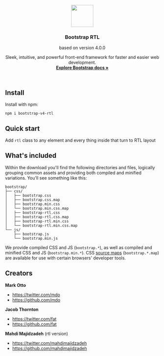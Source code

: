 <p align="center">
  <a href="https://getbootstrap.com">
    <img src="http://v4-alpha.getbootstrap.com/assets/brand/bootstrap-solid.svg" width=72 height=72>
  </a>

  <h3 align="center">Bootstrap RTL</h3>
  <p align="center">
  based on version 4.0.0
  </p>
  <p align="center">
    Sleek, intuitive, and powerful front-end framework for faster and easier web development.
    <br>
    <a href="https://getbootstrap.com"><strong>Explore Bootstrap docs &raquo;</strong></a>
    <br>
  </p>
</p>

<br>

## Install

Install with npm:

`npm i bootstrap-v4-rtl`

## Quick start

Add `rtl` class to any element and every thing inside that turn to RTL layout

## What's included

Within the download you'll find the following directories and files, logically grouping common assets and providing both compiled and minified variations. You'll see something like this:

```
bootstrap/
├── css/
│   ├── bootstrap.css
│   ├── bootstrap.css.map
│   ├── bootstrap.min.css
│   └── bootstrap.min.css.map
│   ├── bootstrap-rtl.css
│   ├── bootstrap-rtl.css.map
│   ├── bootstrap-rtl.min.css
│   └── bootstrap-rtl.min.css.map
└── js/
    ├── bootstrap.js
    └── bootstrap.min.js
```

We provide compiled CSS and JS (`bootstrap.*`), as well as compiled and minified CSS and JS (`bootstrap.min.*`). CSS [source maps](https://developers.google.com/web/tools/chrome-devtools/debug/readability/source-maps) (`bootstrap.*.map`) are available for use with certain browsers' developer tools.

## Creators

**Mark Otto**

- <https://twitter.com/mdo>
- <https://github.com/mdo>

**Jacob Thornton**

- <https://twitter.com/fat>
- <https://github.com/fat>

**Mahdi Majidzadeh** (rtl version)

- <https://twitter.com/mahdimajidzadeh>
- <https://github.com/mahdimajidzadeh>
